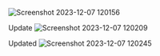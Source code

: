 ![Screenshot 2023-12-07 120156](https://github.com/KaranJoseph12/ReduxToolKit-Todo/assets/148121439/0a7b4471-a1fe-4b5a-b2af-8de6643076e4)

Update
![Screenshot 2023-12-07 120209](https://github.com/KaranJoseph12/ReduxToolKit-Todo/assets/148121439/c596cfa8-4b8a-4f34-bf59-ca4fee47d148)

Updated
![Screenshot 2023-12-07 120245](https://github.com/KaranJoseph12/ReduxToolKit-Todo/assets/148121439/7cbba70b-6d18-403c-b622-0167942a6221)
